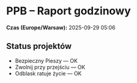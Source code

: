 # PPB – Raport godzinowy
**Czas (Europe/Warsaw):** 2025-09-29 05:06

## Status projektów
- Bezpieczny Pieszy — OK
- Zwolnij przy przejściu — OK
- Odblask ratuje życie — OK

